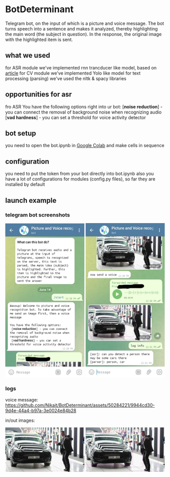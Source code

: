 # BotDeterminant

Telegram bot, on the input of which is a picture and voice message. 
The bot turns speech into a sentence and makes it analyzed, thereby highlighting the main word (the subject in question). 
In the response, the original image with the highlighted item is sent.

## what we used
for ASR module we've implemented rnn trancducer like model, based on [article](https://arxiv.org/abs/2005.03191)
for CV module we've implemented Yolo like model
for text processing (parsing) we've used the nltk & spacy libraries

## opportunities for asr
fro ASR You have the following options right into ur bot:
 [**noise reduction**] - you can connect the removal of background noise when recognizing audio
 [**vad hardness**] - you can set a threshold for voice activity detector

## bot setup
you need to open the bot.ipynb in [Google Colab](https://www.google.com/url?sa=t&rct=j&q=&esrc=s&source=web&cd=&cad=rja&uact=8&ved=2ahUKEwjkyIT6vsL_AhWDyIsKHSMTBHYQFnoECA4QAQ&url=https%3A%2F%2Fresearch.google.com%2Fcolaboratory%2F&usg=AOvVaw38J01zt_Dlb6pQ1fe6FGrI) and make cells in sequence

## configuration
you need to put the token from your bot directly into bot.ipynb
also you have a lot of configurations for modules (config.py files), so far they are installed by default

## launch example
### telegram bot screenshots
<p float="left">
  <img src="/launch_files/first.jpg" width="250" />
  <img src="/launch_files/2nd.jpg" width="250" />
</p>

### logs
voice message:
https://github.com/Nikait/BotDeterminant/assets/50284221/9944cd30-9d4e-44a4-b97a-3e0024e84b28


in/out images:
<p float="left">
  <img src="/launch_files/musk.jpg" width="250" />
  <img src="/launch_files/detected_musk.jpg" width="250" />
</p>
